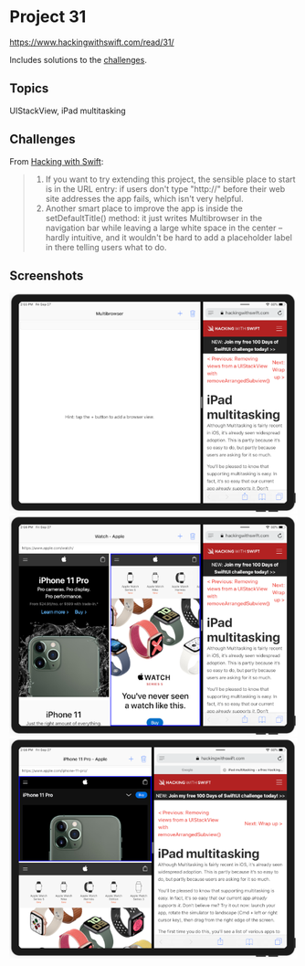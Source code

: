 # Project 31

https://www.hackingwithswift.com/read/31/

Includes solutions to the [challenges](https://www.hackingwithswift.com/read/31/6/wrap-up).

## Topics

UIStackView, iPad multitasking

## Challenges

From [Hacking with Swift](https://www.hackingwithswift.com/read/31/6/wrap-up):
>1. If you want to try extending this project, the sensible place to start is in the URL entry: if users don't type "http://" before their web site addresses the app fails, which isn't very helpful.
>2. Another smart place to improve the app is inside the setDefaultTitle() method: it just writes Multibrowser in the navigation bar while leaving a large white space in the center – hardly intuitive, and it wouldn't be hard to add a placeholder label in there telling users what to do.

## Screenshots

![screenshot1](screenshots/screen01.png)
![screenshot2](screenshots/screen02.png)
![screenshot3](screenshots/screen03.png)
